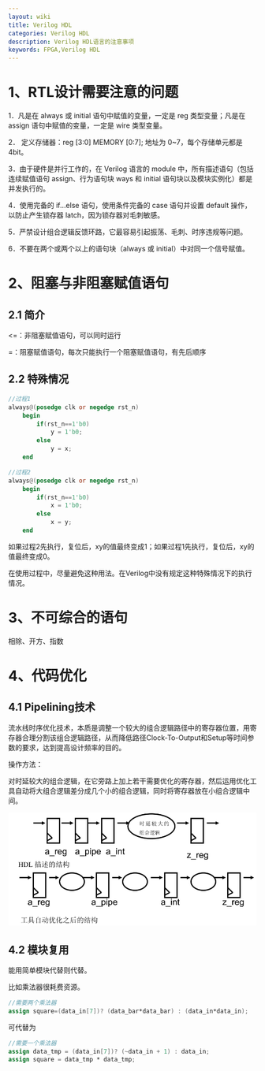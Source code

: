 ```yaml
---
layout: wiki
title: Verilog HDL
categories: Verilog HDL
description: Verilog HDL语言的注意事项
keywords: FPGA,Verilog HDL
---
```


# 1、RTL设计需要注意的问题
1．凡是在 always 或 initial 语句中赋值的变量，一定是 reg 类型变量；凡是在 assign 语句中赋值的变量，一定是 wire 类型变量。

2． 定义存储器：reg [3:0] MEMORY [0:7]; 地址为 0~7，每个存储单元都是 4bit。

3．由于硬件是并行工作的，在 Verilog 语言的 module 中，所有描述语句（包括连续赋值语句 assign、行为语句块 ways 和 initial 语句块以及模块实例化）都是并发执行的。

4．使用完备的 if…else 语句，使用条件完备的 case 语句并设置 default 操作，以防止产生锁存器 latch，因为锁存器对毛刺敏感。

5．严禁设计组合逻辑反馈环路，它最容易引起振荡、毛刺、时序违规等问题。

6．不要在两个或两个以上的语句块（always 或 initial）中对同一个信号赋值。

# 2、阻塞与非阻塞赋值语句
## 2.1 简介
<=：非阻塞赋值语句，可以同时运行

=：阻塞赋值语句，每次只能执行一个阻塞赋值语句，有先后顺序

## 2.2 特殊情况

```Verilog
//过程1
always@(posedge clk or negedge rst_n)
	begin
		if(rst_n==1'b0)
			y = 1'b0;
		else
			y = x;
	end

```

```Verilog
//过程2
always@(posedge clk or negedge rst_n)
	begin
		if(rst_n==1'b0)
			x = 1'b0;
		else
			x = y;
	end

```

如果过程2先执行，复位后，xy的值最终变成1；如果过程1先执行，复位后，xy的值最终变成0。

在使用过程中，尽量避免这种用法。在Verilog中没有规定这种特殊情况下的执行情况。

# 3、不可综合的语句
相除、开方、指数

# 4、代码优化
## 4.1 Pipelining技术
流水线时序优化技术，本质是调整一个较大的组合逻辑路径中的寄存器位置，用寄存器合理分割该组合逻辑路径，从而降低路径Clock-To-Output和Setup等时间参数的要求，达到提高设计频率的目的。

操作方法：

对时延较大的组合逻辑，在它旁路上加上若干需要优化的寄存器，然后运用优化工具自动将大组合逻辑差分成几个小的组合逻辑，同时将寄存器放在小组合逻辑中间。

<img src="/images/wiki/VerilogHDL/Auto.png" width="600" alt="工具自动优化" />

## 4.2 模块复用
能用简单模块代替则代替。

比如乘法器很耗费资源。

```Verilog HDL
//需要两个乘法器
assign square=(data_in[7])? (data_bar*data_bar) : (data_in*data_in);
```

可代替为

```Verilog HDL
//需要一个乘法器
assign data_tmp = (data_in[7])? (~data_in + 1) : data_in;
assign square = data_tmp * data_tmp;
```




